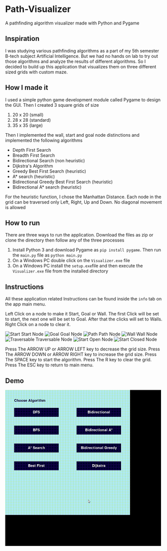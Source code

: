 # Path-Visualizer
A pathfinding algorithm visualizer made with Python and Pygame

## Inspiration
I was studying various pathfinding algorithms as a part of my 5th semester B-tech subject Artificial Intelligence. But we had no hands on lab to try out those algorithms and analyze the results of different algorithms. So I decided to build up this application that visualizes them on three different sized grids with custom maze.

## How I made it 
I used a simple python game development module called Pygame to design the GUI. Then I created 3 square grids of size
1. 20 x 20 (small)
2. 28 x 28 (standard)
3. 35 x 35 (large)

Then I implemented the wall, start and goal node distinctions and implemented the following algorithms

- Depth First Search
- Breadth First Search
- Bidirectional Search (non heuristic)
- Dijkstra's Algorithm 
- Greedy Best First Search (heuristic)
- A* search  (heuristic)
- Bidirectional Greedy Best First Search  (heuristic)
- Bidirectional A* search  (heuristic)

For the heuristic function, I chose the Manhattan Distance.
Each node in the grid can be traversed only Left, Right, Up and Down. No diagonal movement is allowed

## How to run
There are three ways to run the application. Download the files as zip or clone the directory then follow any of the three processes
 
1. Install Python 3 and download Pygame as  `pip install pygame`. Then run the `main.py` file as `python main.py` 
2. On a Windows PC double click on the `Visualizer.exe` file 
3. On a Windows PC install the `setup.exe`file and then execute the `Visualizer.exe` file from the installed directory

## Instructions 
All these application related Instructions can be found inside the `info` tab on the app main menu.

Left Click on a node to make it Start, Goal or Wall. The first Click will be set to start, the next one will be set to Goal. After that the clicks will set to Walls. 
Right Click on a node to clear it.

 ![Start](https://via.placeholder.com/15/FE9801/000000?text=+) Start Node
 ![Goal](https://via.placeholder.com/15/CC0E74/000000?text=+) Goal Node
 ![Path](https://via.placeholder.com/15/0A043C/000000?text=+) Path Node
 ![Wall](https://via.placeholder.com/15/808080/000000?text=+) Wall Node
 ![Traversable](https://via.placeholder.com/15/FDCFDF/000000?text=+) Traversable Node
 ![Start](https://via.placeholder.com/15/16A596/000000?text=+) Open Node
 ![Start](https://via.placeholder.com/15/AEE6E6/000000?text=+) Closed Node

Press The ARROW UP or ARROW LEFT key to decrease the grid size.
Press The ARROW DOWN or ARROW RIGHT key to increase the grid size.
Press The SPACE key to start the algorithm.
Press The R key to clear the grid.
Press The ESC key to return to main menu.

## Demo
<img src="https://github.com/trinonandi/Path-Visualizer/blob/master/md_assets/demo.gif" width="500" height="500" />
